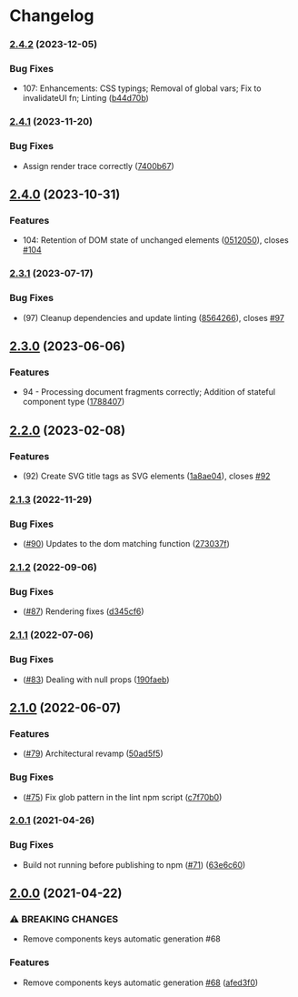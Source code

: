 # Changelog

### [2.4.2](https://www.github.com/Hypothesize/somatic.js/compare/v2.4.1...v2.4.2) (2023-12-05)


### Bug Fixes

* 107: Enhancements: CSS typings; Removal of global vars; Fix to invalidateUI fn; Linting ([b44d70b](https://www.github.com/Hypothesize/somatic.js/commit/b44d70b81bd7be2c7639df7772d4728365c582ac))

### [2.4.1](https://www.github.com/Hypothesize/somatic.js/compare/v2.4.0...v2.4.1) (2023-11-20)


### Bug Fixes

* Assign render trace correctly ([7400b67](https://www.github.com/Hypothesize/somatic.js/commit/7400b67b62b8e844211fc53fc6428e0c33a67d98))

## [2.4.0](https://www.github.com/Hypothesize/somatic.js/compare/v2.3.1...v2.4.0) (2023-10-31)


### Features

* 104: Retention of DOM state of unchanged elements ([0512050](https://www.github.com/Hypothesize/somatic.js/commit/0512050bc01e1bbc4f3787aad25d9633094d369c)), closes [#104](https://www.github.com/Hypothesize/somatic.js/issues/104)

### [2.3.1](https://www.github.com/Hypothesize/somatic.js/compare/v2.3.0...v2.3.1) (2023-07-17)


### Bug Fixes

* (97) Cleanup dependencies and update linting ([8564266](https://www.github.com/Hypothesize/somatic.js/commit/8564266cdc147edd3782f2ddf0c8b902cec28e78)), closes [#97](https://www.github.com/Hypothesize/somatic.js/issues/97)

## [2.3.0](https://www.github.com/Hypothesize/somatic.js/compare/v2.2.0...v2.3.0) (2023-06-06)


### Features

* 94 - Processing document fragments correctly; Addition of stateful component type ([1788407](https://www.github.com/Hypothesize/somatic.js/commit/1788407601fee2e07899f70ffe740367790e6612))

## [2.2.0](https://www.github.com/Hypothesize/somatic.js/compare/v2.1.3...v2.2.0) (2023-02-08)


### Features

* (92) Create SVG title tags as SVG elements ([1a8ae04](https://www.github.com/Hypothesize/somatic.js/commit/1a8ae0413ff247eae933351cde0e0aab03aa8682)), closes [#92](https://www.github.com/Hypothesize/somatic.js/issues/92)

### [2.1.3](https://www.github.com/Hypothesize/somatic.js/compare/v2.1.2...v2.1.3) (2022-11-29)


### Bug Fixes

* ([#90](https://www.github.com/Hypothesize/somatic.js/issues/90)) Updates to the dom matching function ([273037f](https://www.github.com/Hypothesize/somatic.js/commit/273037f39ebd8e536cb0328517b891e6a05386b7))

### [2.1.2](https://www.github.com/Hypothesize/somatic.js/compare/v2.1.1...v2.1.2) (2022-09-06)


### Bug Fixes

* ([#87](https://www.github.com/Hypothesize/somatic.js/issues/87)) Rendering fixes ([d345cf6](https://www.github.com/Hypothesize/somatic.js/commit/d345cf657182cdbb304902aace75ac4708bc22b9))

### [2.1.1](https://www.github.com/Hypothesize/somatic.js/compare/v2.1.0...v2.1.1) (2022-07-06)


### Bug Fixes

* ([#83](https://www.github.com/Hypothesize/somatic.js/issues/83)) Dealing with null props ([190faeb](https://www.github.com/Hypothesize/somatic.js/commit/190faebcc475e2d4e3b935294cf4f1ba5e882b42))

## [2.1.0](https://www.github.com/Hypothesize/somatic.js/compare/v2.0.1...v2.1.0) (2022-06-07)


### Features

* ([#79](https://www.github.com/Hypothesize/somatic.js/issues/79)) Architectural revamp ([50ad5f5](https://www.github.com/Hypothesize/somatic.js/commit/50ad5f501e5805e76b80f7c175e79d9bfcb96b46))


### Bug Fixes

* ([#75](https://www.github.com/Hypothesize/somatic.js/issues/75)) Fix glob pattern in the lint npm script ([c7f70b0](https://www.github.com/Hypothesize/somatic.js/commit/c7f70b0ba33bc5afee20e783515a80539590eb76))

### [2.0.1](https://www.github.com/Hypothesize/somatic.js/compare/v2.0.0...v2.0.1) (2021-04-26)


### Bug Fixes

* Build not running before publishing to npm ([#71](https://www.github.com/Hypothesize/somatic.js/issues/71)) ([63e6c60](https://www.github.com/Hypothesize/somatic.js/commit/63e6c60faac50d7179b9fe49f18941feb6f2f37f))

## [2.0.0](https://www.github.com/Hypothesize/somatic.js/compare/v1.6.1...v2.0.0) (2021-04-22)


### ⚠ BREAKING CHANGES

* Remove components keys automatic generation #68

### Features

* Remove components keys automatic generation [#68](https://www.github.com/Hypothesize/somatic.js/issues/68) ([afed3f0](https://www.github.com/Hypothesize/somatic.js/commit/afed3f0110177cf792565651f94ebd8b7060d2db))
